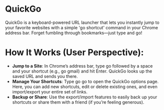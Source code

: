# QuickGo
QuickGo is a keyboard-powered URL launcher that lets you instantly jump to your favorite websites with a simple 'go shortcut' command in your Chrome address bar. Forget fumbling through bookmarks—just type and go!

# How It Works (User Perspective):

- **Jump to a Site**: In Chrome’s address bar, type go followed by a space and your shortcut (e.g., go gmail) and hit Enter. QuickGo looks up the saved URL and sends you there.
- **Manage Your Shortcuts**: Type go go to open the QuickGo options page. Here, you can add new shortcuts, edit or delete existing ones, and even import/export your entire set of links.
- **Backup or Share**: Use the export/import features to easily back up your shortcuts or share them with a friend (if you’re feeling generous).
